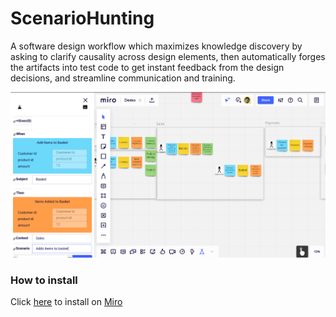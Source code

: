 # ScenarioHunting
A software design workflow which maximizes knowledge discovery by asking to clarify causality across design elements, then automatically forges the artifacts into test code to get instant feedback from the design decisions, and streamline communication and training.


![Demo](Demo.png "Demo image")

### How to install
Click [here](https://miro.com/oauth/authorize/?response_type=code&client_id=3074457356753256770&redirect_uri=%2Fconfirm-app-install%2F) to install on [Miro](https://miro.com)
